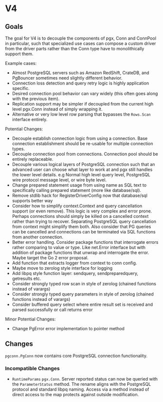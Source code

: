 # V4

## Goals

The goal for V4 is to decouple the components of pgx, Conn and ConnPool in particular, such that specialized use cases can compose a custom driver from the driver parts rather than the Conn type have to monolithically support them.

Example cases:

* Almost PostgreSQL servers such as Amazon RedShift, CrateDB, and PgBouncer sometimes need slightly different behavior.
* Connection loss detection and query retry logic is highly application specific.
* Desired connection pool behavior can vary widely (this often goes along with the previous item).
* Replication support may be simpler if decoupled from the current high level pgx.Conn instead of simply wrapping it.
* Alternative or very low level row parsing that bypasses the `Rows.Scan` interface entirely.

Potential Changes:

* Decouple establish connection logic from using a connection. Base connection establishment should be re-usable for multiple connection types.
* Decouple connection pool from connections. Connection pool should be entirely replaceable.
* Decouple various logical layers of PostgreSQL connection such that an advanced user can choose what layer to work at and pgx still handles the lower level details. e.g Normal high level query level, PostgreSQL wire protocol message level, or wire byte level.
* Change prepared statement usage from using name as SQL text to specifically calling prepared statement (more like database/sql).
* Remove stdlib hack for RegisterDriverConfig now that database/sql supports better way
* Consider how to simplify context.Context and query cancellation support (or even remove). This logic is very complex and error prone. Perhaps connections should simply be killed on a cancelled context rather than trying to recover. Separating PostgreSQL query cancellation from context might simplify them both. Also consider that PG queries can be cancelled and connections can be terminated via SQL functions from another connection.
* Better error handling. Consider package functions that interrogate errors rather comparing to value or type. Like net.Error interface but with addition of package functions that unwrap and interrogate the error. Maybe target the Go 2 error proposal.
* Add function that extracts logger from context to conn config.
* Maybe move to zerolog style interface for logging
* Add libpq style function layer: sendquery, sendpreparedquery, getresults etc.
* Consider strongly typed row scan in style of zerolog (chained functions instead of varargs)
* Consider strongly typed query parameters in style of zerolog (chained functions instead of varargs)
* Consider buffered query select where entire result set is received and parsed successfully or call returns error

Minor Potential Changes:

* Change PgError error implementation to pointer method

## Changes

`pgconn.PgConn` now contains core PostgreSQL connection functionality.

### Incompatible Changes

* `RuntimeParams` `pgx.Conn`. Server reported status can now be queried with the `ParameterStatus` method. The rename aligns with the PostgreSQL protocol and standard libpq naming. Access via a method instead of direct access to the map protects against outside modification.
